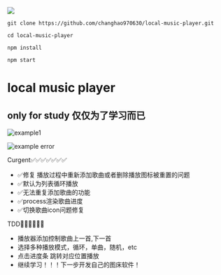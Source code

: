 ![](https://cdn.jsdelivr.net/gh/changhao970630/cdn@master/images/20200803231531.png)
```
git clone https://github.com/changhao970630/local-music-player.git
```

```
cd local-music-player
```

```
npm install
```

```
npm start
```

# local music player 

## only for study 仅仅为了学习而已

![example1](https://cdn.jsdelivr.net/gh/changhao970630/cdn@master/images/20200803174543.gif)

![example error](https://raw.githubusercontent.com/changhao970630/cdn/master/images/20200803174543.gif)


 Curgent✅✅✅✅✅✅✅

+ ✅修复 播放过程中重新添加歌曲或者删除播放图标被重置的问题
+ ✅默认为列表循环播放
+ ✅无法重复添加歌曲的功能
+ ✅process渲染歌曲进度
+ ✅切换歌曲icon问题修复

TDD🚧🚧🚧🚧🚧🚧

+ 播放器添加控制歌曲上一首,下一首 
+ 选择多种播放模式，循环，单曲，随机，etc
+ 点击进度条 跳转对应位置播放
+ 继续学习！！！下一步开发自己的图床软件！
